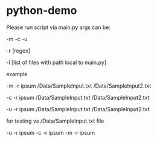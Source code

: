 # python-demo

Please run script via main.py args can be:

-m
-c
-u

-r [regex]

-l [list of files with path local to main.py]

example

-m -r ipsum /Data/SampleInput.txt /Data/SampleInput2.txt

-c -r ipsum /Data/SampleInput.txt /Data/SampleInput2.txt

-u -r ipsum /Data/SampleInput.txt /Data/SampleInput2.txt

for testing vs /Data/SampleInput.txt file

-u -r ipsum
-c -r ipsum
-m -r ipsum
